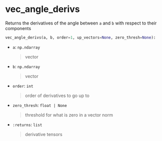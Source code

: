 # <a id="McUtils.McUtils.Numputils.AnalyticDerivs.vec_angle_derivs">vec_angle_derivs</a>

Returns the derivatives of the angle between `a` and `b` with respect to their components

```python
vec_angle_derivs(a, b, order=1, up_vectors=None, zero_thresh=None): 
```

- `a`: `np.ndarray`
    >vector
- `b`: `np.ndarray`
    >vector
- `order`: `int`
    >order of derivatives to go up to
- `zero_thresh`: `float | None`
    >threshold for what is zero in a vector norm
- `:returns`: `list`
    >derivative tensors



